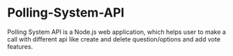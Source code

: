 # Polling-System-API
Polling System API is a Node.js web application, which helps user to make a call with different api like create and delete question/options and add vote features.
